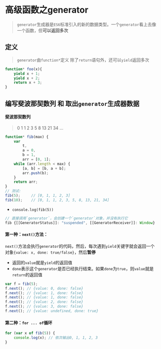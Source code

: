 # 高级函数之generator

> `generator`生成器是`ES6`标准引入的新的数据类型。一个`generator`看上去像一个函数，但**可以返回多次**

## 定义

> `generator`由`function*`定义
> 除了`return`语句外，还可以`yield`返回多次

```JavaScript
function* foo(x){
	yield x + 1;
	yield x + 2;
	return x + 3;
}
```

## 编写斐波那契数列 和 取出`generator`生成器数据

#### 斐波那契数列

> 0 1 1 2 3 5 8 13 21 34 ...

```JavaScript
function* fib(max) {
    var
        t,
        a = 0,
        b = 1,
        arr = [0, 1];
    while (arr.length < max) {
        [a, b] = [b, a + b];
        arr.push(b);
    }
    return arr;
}
// 测试:
fib(5); 	// [0, 1, 1, 2, 3]
fib(10);	// [0, 1, 1, 2, 3, 5, 8, 13, 21, 34]
```

* `console.log(fib(5))`

```JavaScript
// 直接调用`generator`，会创建一个`generator`对象，并没有执行它
fib {[[GeneratorStatus]]: "suspended", [[GeneratorReceiver]]: Window}
```

#### 第一种：`next()`方法：

`next()`方法会执行`generator`的代码，然后，每次遇到`yield`关键字就会返回一个对象`{value: x, done: true/false}`，然后**暂停**

* 返回的`value`就是`yield`的返回值
* `done`表示这个`generator`是否已经执行结束。如果`done`为`true`，则`value`就是`return`的返回值

```JavaScript
var f = fib(5);
f.next(); // {value: 0, done: false}
f.next(); // {value: 1, done: false}
f.next(); // {value: 1, done: false}
f.next(); // {value: 2, done: false}
f.next(); // {value: 3, done: false}
f.next(); // {value: undefined, done: true}
```

#### 第二种：`for ... of`循环

```JavaScript
for (var x of fib(5)) {
    console.log(x); // 依次输出0, 1, 1, 2, 3
}
```